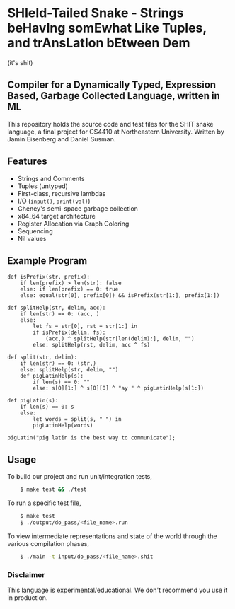 # SHIeld-Tailed Snake - Strings beHavIng somEwhat Like Tuples, and trAnsLatIon bEtween Dem

(it's shit)

## Compiler for a Dynamically Typed, Expression Based, Garbage Collected Language, written in ML

This repository holds the source code and test files for the SHIT snake language, a final project for CS4410 at Northeastern University. Written by Jamin Eisenberg and Daniel Susman.

## Features

-   Strings and Comments
-   Tuples (untyped)
-   First-class, recursive lambdas
-   I/O (`input()`, `print(val)`)
-   Cheney's semi-space garbage collection
-   x84_64 target architecture
-   Register Allocation via Graph Coloring
-   Sequencing
-   Nil values

## Example Program

```
def isPrefix(str, prefix):
    if len(prefix) > len(str): false
    else: if len(prefix) == 0: true
    else: equal(str[0], prefix[0]) && isPrefix(str[1:], prefix[1:])

def splitHelp(str, delim, acc):
    if len(str) == 0: (acc, )
    else:
        let fs = str[0], rst = str[1:] in
        if isPrefix(delim, fs):
            (acc,) ^ splitHelp(str[len(delim):], delim, "")
        else: splitHelp(rst, delim, acc ^ fs)

def split(str, delim):
    if len(str) == 0: (str,)
    else: splitHelp(str, delim, "")
    def pigLatinHelp(s):
        if len(s) == 0: ""
        else: s[0][1:] ^ s[0][0] ^ "ay " ^ pigLatinHelp(s[1:])

def pigLatin(s):
    if len(s) == 0: s
    else:
        let words = split(s, " ") in
        pigLatinHelp(words)

pigLatin("pig latin is the best way to communicate");
```

## Usage

To build our project and run unit/integration tests,

```bash
    $ make test && ./test
```

To run a specific test file,

```bash
    $ make test
    $ ./output/do_pass/<file_name>.run
```

To view intermediate representations and state of the world through the various compilation phases,

```bash
    $ ./main -t input/do_pass/<file_name>.shit
```

### Disclaimer

This language is experimental/educational. We don't recommend you use it in production.
